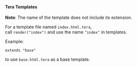 #### Tera Templates

**Note**: The name of the template does not include its extension.

For a template file named `index.html.tera`,<br>
call `render("index")` and use the name `"index"` in templates.

Example:
```
extends "base"
```

to use `base.html.tera` as a base template.


<aside class="notes">
</aside>
